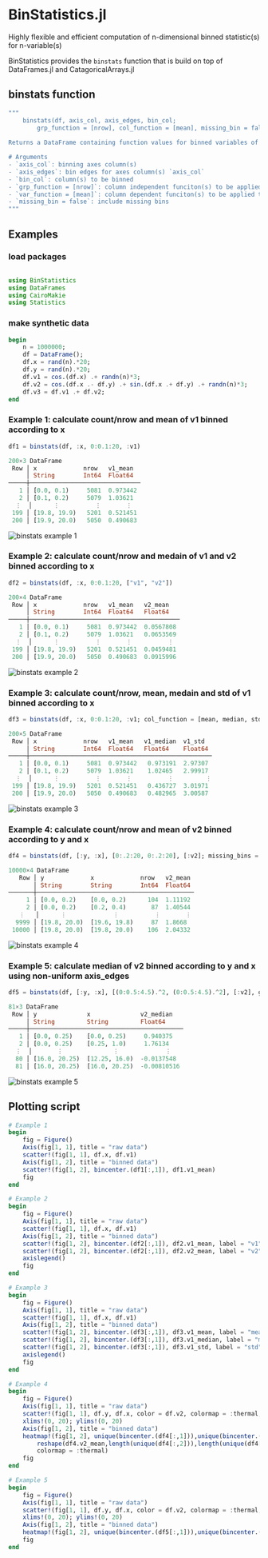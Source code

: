 # BinStatistics.jl
Highly flexible and efficient computation of n-dimensional binned statistic(s) for n-variable(s)

BinStatistics provides the `binstats` function that is build on top of DataFrames.jl 
and CatagoricalArrays.jl

## binstats function
```julia
"""
    binstats(df, axis_col, axis_edges, bin_col; 
        grp_function = [nrow], col_function = [mean], missing_bin = false)
    
Returns a DataFrame containing function values for binned variables of `df`.

# Arguments
- `axis_col`: binning axes column(s)
- `axis_edges`: bin edges for axes column(s) `axis_col`
- `bin_col`: column(s) to be binned
- `grp_function = [nrow]`: column independent funciton(s) to be applied at group level
- `var_function = [mean]`: column dependent funciton(s) to be applied to `bin_col` at group level
- `missing_bin = false`: include missing bins
"""
```

## Examples

### load packages
```julia

using BinStatistics
using DataFrames
using CairoMakie
using Statistics
```

### make synthetic data
```julia
begin
    n = 1000000;
    df = DataFrame();
    df.x = rand(n).*20;
    df.y = rand(n).*20;
    df.v1 = cos.(df.x) .+ randn(n)*3;
    df.v2 = cos.(df.x .- df.y) .+ sin.(df.x .+ df.y) .+ randn(n)*3;
    df.v3 = df.v1 .+ df.v2;
end
```

### Example 1: calculate count/nrow and mean of v1 binned according to x
```julia
df1 = binstats(df, :x, 0:0.1:20, :v1)

200×3 DataFrame
 Row │ x             nrow   v1_mean  
     │ String        Int64  Float64  
─────┼───────────────────────────────
   1 │ [0.0, 0.1)     5081  0.973442
   2 │ [0.1, 0.2)     5079  1.03621
  ⋮  │      ⋮          ⋮       ⋮
 199 │ [19.8, 19.9)   5201  0.521451
 200 │ [19.9, 20.0)   5050  0.490683
```
![binstats example 1](https://github.com/alex-s-gardner/BinStatistics.jl/blob/main/assets/images/1.png?raw=true)


### Example 2: calculate count/nrow and medain of v1 and v2 binned according to x
```julia
df2 = binstats(df, :x, 0:0.1:20, ["v1", "v2"])

200×4 DataFrame
 Row │ x             nrow   v1_mean   v2_mean   
     │ String        Int64  Float64   Float64   
─────┼──────────────────────────────────────────
   1 │ [0.0, 0.1)     5081  0.973442  0.0567808
   2 │ [0.1, 0.2)     5079  1.03621   0.0653569
  ⋮  │      ⋮          ⋮       ⋮          ⋮
 199 │ [19.8, 19.9)   5201  0.521451  0.0459481
 200 │ [19.9, 20.0)   5050  0.490683  0.0915996
```
![binstats example 2](https://github.com/alex-s-gardner/BinStatistics.jl/blob/main/assets/images/2.png?raw=true)


### Example 3: calculate count/nrow, mean, medain and std of v1 binned according to x
```julia
df3 = binstats(df, :x, 0:0.1:20, :v1; col_function = [mean, median, std])

200×5 DataFrame
 Row │ x             nrow   v1_mean   v1_median  v1_std  
     │ String        Int64  Float64   Float64    Float64 
─────┼───────────────────────────────────────────────────
   1 │ [0.0, 0.1)     5081  0.973442   0.973191  2.97307
   2 │ [0.1, 0.2)     5079  1.03621    1.02465   2.99917
  ⋮  │      ⋮          ⋮       ⋮          ⋮         ⋮
 199 │ [19.8, 19.9)   5201  0.521451   0.436727  3.01971
 200 │ [19.9, 20.0)   5050  0.490683   0.482965  3.00587
```
![binstats example 3](https://github.com/alex-s-gardner/BinStatistics.jl/blob/main/assets/images/3.png?raw=true)


### Example 4: calculate count/nrow  and mean of v2 binned according to y and x
```julia
df4 = binstats(df, [:y, :x], [0:.2:20, 0:.2:20], [:v2]; missing_bins = true)

10000×4 DataFrame
   Row │ y             x             nrow   v2_mean 
       │ String        String        Int64  Float64 
───────┼────────────────────────────────────────────
     1 │ [0.0, 0.2)    [0.0, 0.2)      104  1.11192
     2 │ [0.0, 0.2)    [0.2, 0.4)       87  1.40544
   ⋮   │      ⋮             ⋮          ⋮       ⋮
  9999 │ [19.8, 20.0)  [19.6, 19.8)     87  1.8668
 10000 │ [19.8, 20.0)  [19.8, 20.0)    106  2.04332
```
![binstats example 4](https://github.com/alex-s-gardner/BinStatistics.jl/blob/main/assets/images/4.png?raw=true)

### Example 5: calculate median of v2 binned according to y and x using non-uniform axis_edges
```julia
df5 = binstats(df, [:y, :x], [(0:0.5:4.5).^2, (0:0.5:4.5).^2], [:v2], grp_function = [], col_function = [median], missing_bins = true)

81×3 DataFrame
 Row │ y              x              v2_median   
     │ String         String         Float64     
─────┼───────────────────────────────────────────
   1 │ [0.0, 0.25)    [0.0, 0.25)     0.940375
   2 │ [0.0, 0.25)    [0.25, 1.0)     1.76134
  ⋮  │       ⋮              ⋮             ⋮
  80 │ [16.0, 20.25)  [12.25, 16.0)  -0.0137548
  81 │ [16.0, 20.25)  [16.0, 20.25)  -0.00810516
```
![binstats example 5](https://github.com/alex-s-gardner/BinStatistics.jl/blob/main/assets/images/5.png?raw=true)



## Plotting script
```julia
# Example 1
begin 
    fig = Figure()
    Axis(fig[1, 1], title = "raw data")
    scatter!(fig[1, 1], df.x, df.v1)
    Axis(fig[1, 2], title = "binned data")
    scatter!(fig[1, 2], bincenter.(df1[:,1]), df1.v1_mean)  
    fig
end

# Example 2
begin 
    fig = Figure()
    Axis(fig[1, 1], title = "raw data")
    scatter!(fig[1, 1], df.x, df.v1)
    Axis(fig[1, 2], title = "binned data")
    scatter!(fig[1, 2], bincenter.(df2[:,1]), df2.v1_mean, label = "v1")
    scatter!(fig[1, 2], bincenter.(df2[:,1]), df2.v2_mean, label = "v2")
    axislegend()
    fig
end

# Example 3
begin
    fig = Figure()
    Axis(fig[1, 1], title = "raw data")
    scatter!(fig[1, 1], df.x, df.v1)
    Axis(fig[1, 2], title = "binned data")
    scatter!(fig[1, 2], bincenter.(df3[:,1]), df3.v1_mean, label = "mean")
    scatter!(fig[1, 2], bincenter.(df3[:,1]), df3.v1_median, label = "median")
    scatter!(fig[1, 2], bincenter.(df3[:,1]), df3.v1_std, label = "std")
    axislegend()
    fig
end

# Example 4
begin 
    fig = Figure()
    Axis(fig[1, 1], title = "raw data")
    scatter!(fig[1, 1], df.y, df.x, color = df.v2, colormap = :thermal, markersize = 1)
    xlims!(0, 20); ylims!(0, 20)
    Axis(fig[1, 2], title = "binned data")
    heatmap!(fig[1, 2], unique(bincenter.(df4[:,1])),unique(bincenter.(df4[:,2])), 
        reshape(df4.v2_mean,length(unique(df4[:,2])),length(unique(df4[:,1]))), 
        colormap = :thermal)
    fig
end

# Example 5
begin 
    fig = Figure()
    Axis(fig[1, 1], title = "raw data")
    scatter!(fig[1, 1], df.y, df.x, color = df.v2, colormap = :thermal, markersize = 1)
    xlims!(0, 20); ylims!(0, 20)
    Axis(fig[1, 2], title = "binned data")
    heatmap!(fig[1, 2], unique(bincenter.(df5[:,1])),unique(bincenter.(df5[:,2])), reshape(df5.v2_mean,length(unique(df5[:,2])),length(unique(df5[:,1]))), colormap = :thermal)
    fig
end
```
